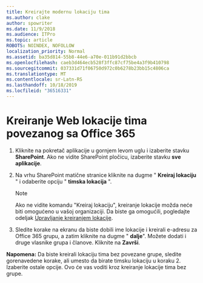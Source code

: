 ```yaml
---
title: Kreirajte modernu lokaciju tima
ms.author: clake
author: spowriter
ms.date: 11/9/2018
ms.audience: ITPro
ms.topic: article
ROBOTS: NOINDEX, NOFOLLOW
localization_priority: Normal
ms.assetid: ba35d814-55b8-44e6-a70e-011b91d2bbcb
ms.openlocfilehash: caeb3d464ecb528f3ffc87cf75be4a3f9b410798
ms.sourcegitcommit: 037331d71f06750d972c0b6278b23bb15c4806ca
ms.translationtype: MT
ms.contentlocale: sr-Latn-RS
ms.lasthandoff: 10/18/2019
ms.locfileid: "36516331"
---
```

# <a name="create-an-office-365-group-connected-team-site"></a>Kreiranje Web lokacije tima povezanog sa Office 365

1. Kliknite na pokretač aplikacije u gornjem levom uglu i izaberite stavku **SharePoint**. Ako ne vidite SharePoint pločicu, izaberite stavku **sve aplikacije**.
    
2. Na vrhu SharePoint matične stranice kliknite na dugme " **Kreiraj lokaciju** " i odaberite opciju " **timska lokacija** ". 
    
    > [!NOTE]
    > Ako ne vidite komandu "Kreiraj lokaciju", kreiranje lokacije možda neće biti omogućeno u vašoj organizaciji. Da biste ga omogućili, pogledajte odeljak [Upravljanje kreiranjem lokacije](https://go.microsoft.com/fwlink/?linkid=2009644). 
  
3. Sledite korake na ekranu da biste dobili ime lokacije i kreirali e-adresu za Office 365 grupu, a zatim kliknite na dugme " **dalje**". Možete dodati i druge vlasnike grupa i članove. Kliknite na **Završi**.
  
 **Napomena:** Da biste kreirali lokaciju tima bez povezane grupe, sledite gorenavedene korake, ali umesto da birate timsku lokaciju u koraku 2. Izaberite ostale opcije. Ovo će vas voditi kroz kreiranje lokacije tima bez grupe. 
    

